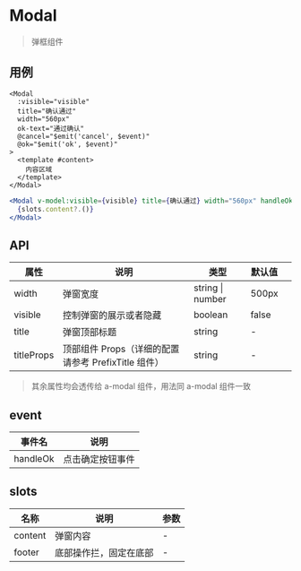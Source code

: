 # Modal

> 弹框组件

## 用例

```vue
<Modal
  :visible="visible"
  title="确认通过"
  width="560px"
  ok-text="通过确认"
  @cancel="$emit('cancel', $event)"
  @ok="$emit('ok', $event)"
>
  <template #content>
    内容区域
  </template>
</Modal>
```

```jsx
<Modal v-model:visible={visible} title={确认通过} width="560px" handleOk={handleOk}>
  {slots.content?.()}
</Modal>
```

## API

| 属性       | 说明                                                | 类型                 | 默认值 |     |
| ---------- | --------------------------------------------------- | -------------------- | ------ | --- |
| width      | 弹窗宽度                                            | string &#124; number | 500px  |
| visible    | 控制弹窗的展示或者隐藏                              | boolean              | false  |
| title      | 弹窗顶部标题                                        | string               | -      |
| titleProps | 顶部组件 Props（详细的配置请参考 PrefixTitle 组件） | string               | -      |

> 其余属性均会透传给 a-modal 组件，用法同 a-modal 组件一致

## event

| 事件名   | 说明             |
| -------- | ---------------- |
| handleOk | 点击确定按钮事件 |

## slots

| 名称    | 说明                   | 参数 |
| ------- | ---------------------- | ---- |
| content | 弹窗内容               | -    |
| footer  | 底部操作拦，固定在底部 | -    |
